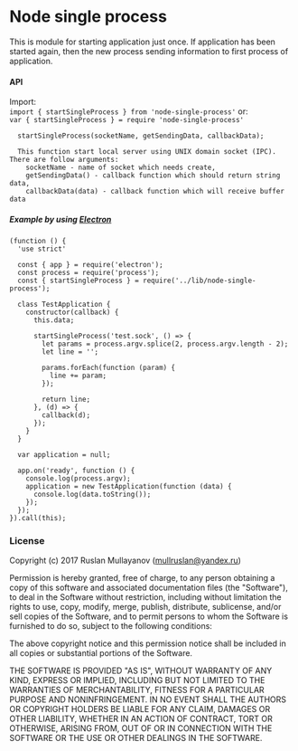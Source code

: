 # Node single process
This is module for starting application just once. If application has been started again, then the new process sending information to first process of application.

#### API

  Import:  
    `import { startSingleProcess } from 'node-single-process'`
  or:  
    `var { startSingleProcess } = require 'node-single-process'`

```
  startSingleProcess(socketName, getSendingData, callbackData);

  This function start local server using UNIX domain socket (IPC). There are follow arguments:
    socketName - name of socket which needs create,
    getSendingData() - callback function which should return string data,
    callbackData(data) - callback function which will receive buffer data

```
##### Example by using [Electron](https://electron.atom.io/ "Site")
```
(function () {
  'use strict'

  const { app } = require('electron');
  const process = require('process');
  const { startSingleProcess } = require('../lib/node-single-process');

  class TestApplication {
    constructor(callback) {
      this.data;

      startSingleProcess('test.sock', () => {
        let params = process.argv.splice(2, process.argv.length - 2);
        let line = '';

        params.forEach(function (param) {
          line += param;
        });

        return line;
      }, (d) => {
        callback(d);
      });
    }
  }

  var application = null;

  app.on('ready', function () {
    console.log(process.argv);
    application = new TestApplication(function (data) {
      console.log(data.toString());
    });
  });
}).call(this);
```

### License
Copyright (c) 2017 Ruslan Mullayanov (<mullruslan@yandex.ru>)

Permission is hereby granted, free of charge, to any person obtaining a copy of this software and associated documentation files (the "Software"), to deal in the Software without restriction, including without limitation the rights to use, copy, modify, merge, publish, distribute, sublicense, and/or sell copies of the Software, and to permit persons to whom the Software is furnished to do so, subject to the following conditions:

The above copyright notice and this permission notice shall be included in all copies or substantial portions of the Software.

THE SOFTWARE IS PROVIDED "AS IS", WITHOUT WARRANTY OF ANY KIND, EXPRESS OR IMPLIED, INCLUDING BUT NOT LIMITED TO THE WARRANTIES OF MERCHANTABILITY, FITNESS FOR A PARTICULAR PURPOSE AND NONINFRINGEMENT. IN NO EVENT SHALL THE AUTHORS OR COPYRIGHT HOLDERS BE LIABLE FOR ANY CLAIM, DAMAGES OR OTHER LIABILITY, WHETHER IN AN ACTION OF CONTRACT, TORT OR OTHERWISE, ARISING FROM, OUT OF OR IN CONNECTION WITH THE SOFTWARE OR THE USE OR OTHER DEALINGS IN THE SOFTWARE.
